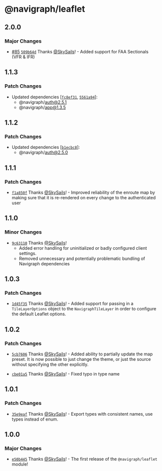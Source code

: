 # @navigraph/leaflet

## 2.0.0

### Major Changes

- [#85](https://github.com/Navigraph/navigraph-js-sdk/pull/85) [`509b64d`](https://github.com/Navigraph/navigraph-js-sdk/commit/509b64d7db964fbacdab391a4c6db806b8d91f7c) Thanks [@SkySails](https://github.com/SkySails)! - Added support for FAA Sectionals (VFR & IFR)

## 1.1.3

### Patch Changes

- Updated dependencies [[`fc8ef31`](https://github.com/Navigraph/navigraph-js-sdk/commit/fc8ef31c1a09b6ccf465ab0c91a58b7e59da9c99), [`5561a94`](https://github.com/Navigraph/navigraph-js-sdk/commit/5561a94808514046d8dd1b924b5a8b1101818a04)]:
  - @navigraph/auth@2.5.1
  - @navigraph/app@1.3.5

## 1.1.2

### Patch Changes

- Updated dependencies [[`b1ecbc8`](https://github.com/Navigraph/navigraph-js-sdk/commit/b1ecbc89f6fe1c951bcf9a04d8cd03eba2342037)]:
  - @navigraph/auth@2.5.0

## 1.1.1

### Patch Changes

- [`f1a850f`](https://github.com/Navigraph/navigraph-js-sdk/commit/f1a850fd7ea613ba9467b93d7643de2887dcc97e) Thanks [@SkySails](https://github.com/SkySails)! - Improved reliability of the enroute map by making sure that it is re-rendered on every change to the authenticated user

## 1.1.0

### Minor Changes

- [`9c63110`](https://github.com/Navigraph/navigraph-js-sdk/commit/9c63110fac945ac8ff5035215453aa24fb216069) Thanks [@SkySails](https://github.com/SkySails)!
  - Added error handling for uninitialized or badly configured client settings.
  - Removed unnecessary and potentially problematic bundling of Navigraph dependencies

## 1.0.3

### Patch Changes

- [`1d45f35`](https://github.com/Navigraph/navigraph-js-sdk/commit/1d45f356143b84b102bccf939b87ce9cd8328377) Thanks [@SkySails](https://github.com/SkySails)! - Added support for passing in a `TileLayerOptions` object to the `NavigraphTileLayer` in order to configure the default Leaflet options.

## 1.0.2

### Patch Changes

- [`5cb7606`](https://github.com/Navigraph/navigraph-js-sdk/commit/5cb7606baa7acfe8fdd9060b31795e0170a90cd3) Thanks [@SkySails](https://github.com/SkySails)! - Added ability to partially update the map preset. It is now possible to just change the theme, or just the source without specifying the other explicitly.

- [`cbe01a5`](https://github.com/Navigraph/navigraph-js-sdk/commit/cbe01a52bec0a0bfe3086ae83700733dc0e7bc9c) Thanks [@SkySails](https://github.com/SkySails)! - Fixed typo in type name

## 1.0.1

### Patch Changes

- [`35e9eaf`](https://github.com/Navigraph/navigraph-js-sdk/commit/35e9eaf64d471f2d88e32e6ad147f6b98aa529c9) Thanks [@SkySails](https://github.com/SkySails)! - Export types with consistent names, use types instead of enum.

## 1.0.0

### Major Changes

- [`e50b445`](https://github.com/Navigraph/navigraph-js-sdk/commit/e50b44549d18bb45c32e920ed19b5c683e0f88b8) Thanks [@SkySails](https://github.com/SkySails)! - The first release of the `@navigraph/leaflet` module!
